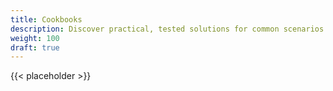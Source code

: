 ```yaml
---
title: Cookbooks
description: Discover practical, tested solutions for common scenarios in Open 3D Engine.
weight: 100
draft: true
---
```


{{< placeholder >}}
